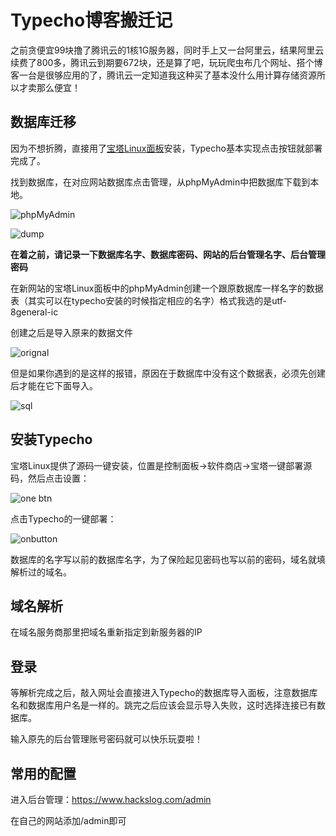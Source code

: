 # Typecho博客搬迁记

之前贪便宜99块撸了腾讯云的1核1G服务器，同时手上又一台阿里云，结果阿里云续费了800多，腾讯云到期要672块，还是算了吧，玩玩爬虫布几个网址、搭个博客一台是很够应用的了，腾讯云一定知道我这种买了基本没什么用计算存储资源所以才卖那么便宜！

## 数据库迁移

因为不想折腾，直接用了[宝塔Linux面板]( https://www.bt.cn/bbs/thread-19376-1-1.html )安装，Typecho基本实现点击按钮就部署完成了。

找到数据库，在对应网站数据库点击管理，从phpMyAdmin中把数据库下载到本地。

![phpMyAdmin](https://huixiong.oss-cn-beijing.aliyuncs.com/blog/Snipaste_2019-11-19_15-01-08.png)

![dump](https://huixiong.oss-cn-beijing.aliyuncs.com/blog/Snipaste_2019-11-19_15-01-33.png)

**在着之前，请记录一下数据库名字、数据库密码、网站的后台管理名字、后台管理密码**

在新网站的宝塔Linux面板中的phpMyAdmin创建一个跟原数据库一样名字的数据表（其实可以在typecho安装的时候指定相应的名字）格式我选的是utf-8general-ic

创建之后是导入原来的数据文件

![orignal](https://huixiong.oss-cn-beijing.aliyuncs.com/blog/Snipaste_2019-11-19_15-15-44.png)

但是如果你遇到的是这样的报错，原因在于数据库中没有这个数据表，必须先创建后才能在它下面导入。

![sql](https://huixiong.oss-cn-beijing.aliyuncs.com/blog/Snipaste_2019-11-19_15-26-28.png)

## 安装Typecho

宝塔Linux提供了源码一键安装，位置是控制面板->软件商店->宝塔一键部署源码，然后点击设置：

![one btn](https://huixiong.oss-cn-beijing.aliyuncs.com/blog/Snipaste_2019-11-19_15-56-51.png)

点击Typecho的一键部署：

![onbutton](https://huixiong.oss-cn-beijing.aliyuncs.com/blog/Snipaste_2019-11-19_15-57-06.png)

数据库的名字写以前的数据库名字，为了保险起见密码也写以前的密码，域名就填解析过的域名。

## 域名解析

在域名服务商那里把域名重新指定到新服务器的IP

## 登录

等解析完成之后，敲入网址会直接进入Typecho的数据库导入面板，注意数据库名和数据库用户名是一样的。跳完之后应该会显示导入失败，这时选择连接已有数据库。

输入原先的后台管理账号密码就可以快乐玩耍啦！

## 常用的配置

进入后台管理：https://www.hackslog.com/admin

在自己的网站添加/admin即可

